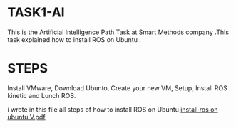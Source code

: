 # TASK1-AI
This is the Artificial Intelligence Path Task at Smart Methods company .This task explained how to install ROS  on Ubuntu .
 # STEPS
Install VMware,
Download Ubunto,
Create your new VM,
Setup,
Install ROS kinetic
and Lunch ROS.


i wrote in this file all steps of how to install ROS  on Ubuntu
[install ros on ubuntu V.pdf](https://github.com/FAY-ALRUWAILI/TASK1-AI/files/9147521/install.ros.on.ubuntu.V.pdf)
